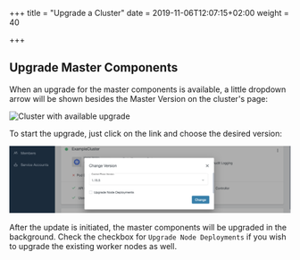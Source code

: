 +++
title = "Upgrade a Cluster"
date = 2019-11-06T12:07:15+02:00
weight = 40

+++

## Upgrade Master Components

When an upgrade for the master components is available, a little dropdown arrow will be shown besides the Master Version on the cluster's page:

![Cluster with available upgrade](04-upgrade-cluster-arrow.png)

To start the upgrade, just click on the link and choose the desired version:

![Dialog to choose upgrade version](04-upgrade-cluster-select-version.png)

After the update is initiated, the master components will be upgraded in the background. Check the checkbox for `Upgrade Node Deployments` if you wish to upgrade the existing worker nodes as well.
